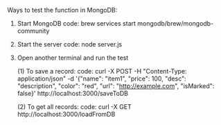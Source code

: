 Ways to test the function in MongoDB:

1. Start MongoDB
   code: brew services start mongodb/brew/mongodb-community

2. Start the server
    code: node server.js

3. Open another terminal and run the test

    (1) To save a record:
    code: curl -X POST -H "Content-Type: application/json" -d '{"name": "item1", "price": 100, "desc": "description", "color": "red", "url": "http://example.com", "isMarked": false}' http://localhost:3000/saveToDB

    (2) To get all records:
    code: curl -X GET http://localhost:3000/loadFromDB

